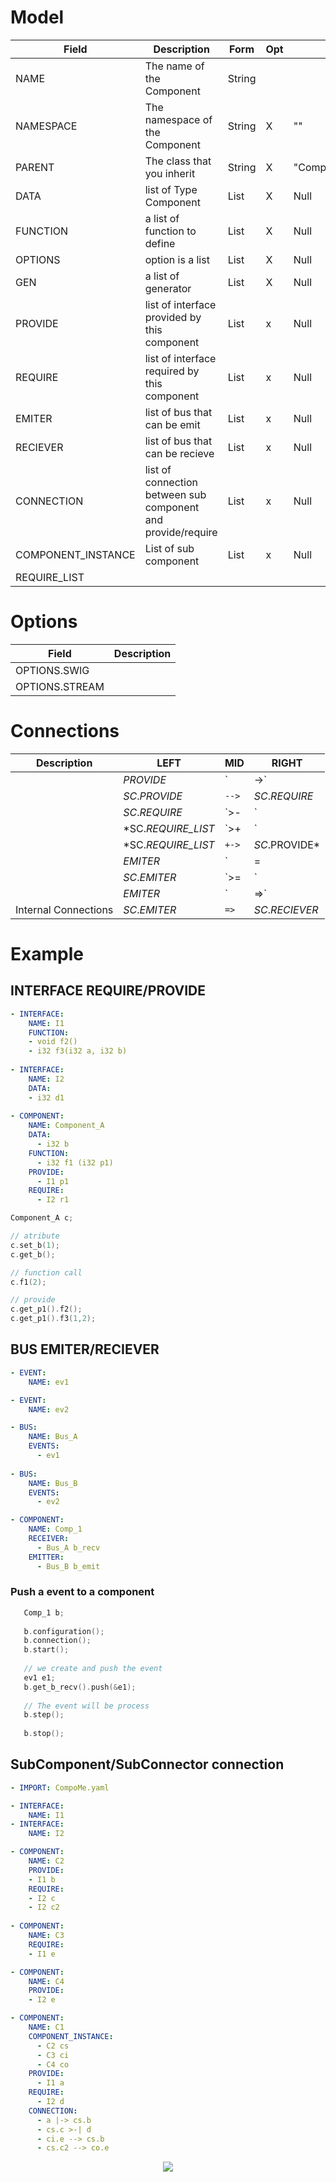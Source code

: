 
#  Model

| Field              | Description                                                  | Form   | Opt | Def                | Example                                            |   |   |
|--------------------|--------------------------------------------------------------|--------|-----|--------------------|----------------------------------------------------|---|---|
| NAME               | The name of the Component                                    | String |     |                    | C1, Struct_s1, MyStruct                            |   |   |
| NAMESPACE          | The namespace of the Component                               | String | X   | ""                 | Package1, Package1::SubPackage2 , compo::base      |   |   |
| PARENT             | The class that you inherit                                   | String | X   | "CompoMe::Structs" | Pack1::S1, MyStruct                                |   |   |
| DATA               | list of Type Component                                       | List   | X   | Null               | go to example section                              |   |   |
| FUNCTION           | a list of function to define                                 | List   | X   | Null               | go to example section                              |   |   |
| OPTIONS            | option is a list                                             | List   | X   | Null               | go to _options_ section                            |   |   |
| GEN                | a list of generator                                          | List   | X   | Null               | go to _gen_ section                                |   |   |
| PROVIDE            | list of interface provided by this component                 | List   | x   | Null               | ["INTERFACE_NAME name_1", "INTERFACE_NAME name_2"] |   |   |
| REQUIRE            | list of interface required by this component                 | List   | x   | Null               | ["INTERFACE_NAME name_1", "INTERFACE_NAME name_2"] |   |   |
| EMITER             | list of bus that can be emit                                 | List   | x   | Null               | ...                                                |   |   |
| RECIEVER           | list of bus that can be recieve                              | List   | x   | Null               | ...                                                |   |   |
| CONNECTION         | list of connection between sub component and provide/require | List   | x   | Null               | ...                                                |   |   |
| COMPONENT_INSTANCE | List of sub component                                        | List   | x   | Null               | ...                                                |   |   |
| REQUIRE_LIST       |                                                              |        |     |                    |                                                    |   |   |

# Options
| Field          | Description |
|----------------|-------------|
| OPTIONS.SWIG   |             |
| OPTIONS.STREAM |             |

# Connections
| Description | LEFT           | MID   | RIGHT          |
|-------------|----------------|-------|----------------|
|             | *PROVIDE*      | `|->` | *SC*.*PROVIDE* |
|             | *SC*.*PROVIDE* | `-->` | *SC*.*REQUIRE* |
|             | *SC*.*REQUIRE* | `>-|` | *REQUIRE*      |
|             | *SC.*REQUIRE_LIST* | `>+|` | *REQUIRE*  |
|             | *SC.*REQUIRE_LIST* | `+->` | *SC*.PROVIDE* |
|             | *EMITER*       | `|=|` | *RECIEVER*     |
|             | *SC*.*EMITER* | `>=|` | *EMITER*       |
|             | *EMITER*       | `|=>` | *SC.RECIEVER*  |
| Internal Connections | *SC*.*EMITER*  | `=>`  | *SC*.*RECIEVER* |


# Example
## INTERFACE REQUIRE/PROVIDE
```yaml
- INTERFACE:
    NAME: I1
    FUNCTION:
    - void f2()
    - i32 f3(i32 a, i32 b)
    
- INTERFACE:
    NAME: I2
    DATA:
    - i32 d1
    
- COMPONENT:
    NAME: Component_A
    DATA:
      - i32 b
    FUNCTION:
      - i32 f1 (i32 p1)
    PROVIDE:
      - I1 p1
    REQUIRE:
      - I2 r1
```

```cpp
Component_A c;

// atribute
c.set_b(1);
c.get_b();

// function call
c.f1(2);

// provide
c.get_p1().f2();
c.get_p1().f3(1,2);
```

## BUS EMITER/RECIEVER
```yaml
- EVENT:
    NAME: ev1

- EVENT:
    NAME: ev2

- BUS:
    NAME: Bus_A
    EVENTS:
      - ev1
      
- BUS:
    NAME: Bus_B
    EVENTS:
      - ev2

- COMPONENT:
    NAME: Comp_1
    RECEIVER:
      - Bus_A b_recv
    EMITTER:
      - Bus_B b_emit
```

###  Push a event to a component
```cpp
   Comp_1 b;
   
   b.configuration();
   b.connection();
   b.start();
   
   // we create and push the event
   ev1 e1;
   b.get_b_recv().push(&e1);
   
   // The event will be process
   b.step();
   
   b.stop();
```

## SubComponent/SubConnector connection
```yaml
- IMPORT: CompoMe.yaml

- INTERFACE:
    NAME: I1
- INTERFACE:
    NAME: I2

- COMPONENT:
    NAME: C2
    PROVIDE:
    - I1 b
    REQUIRE:
    - I2 c
    - I2 c2
    
- COMPONENT:
    NAME: C3
    REQUIRE:
    - I1 e

- COMPONENT:
    NAME: C4
    PROVIDE:
    - I2 e

- COMPONENT:
    NAME: C1
    COMPONENT_INSTANCE:
      - C2 cs
      - C3 ci
      - C4 co
    PROVIDE:
      - I1 a
    REQUIRE:
      - I2 d
    CONNECTION:
      - a |-> cs.b
      - cs.c >-| d
      - ci.e --> cs.b
      - cs.c2 --> co.e
```


<div dir="" align="center">
<img src="https://gitlab.marger.it:10443/ruhtra/compo/-/wikis/Compo/graph/component_ex.png" >
</div>
